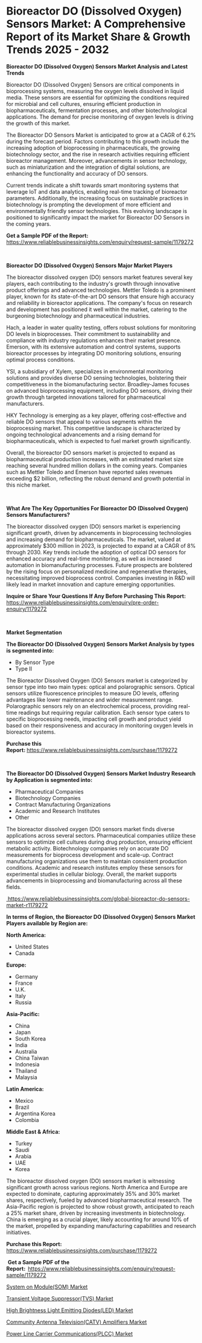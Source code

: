<p><h1>Bioreactor DO (Dissolved Oxygen) Sensors Market: A Comprehensive Report of its Market Share & Growth Trends 2025 - 2032</h1></p><p><strong>Bioreactor DO (Dissolved Oxygen) Sensors Market Analysis and Latest Trends</strong></p>
<p><p>Bioreactor DO (Dissolved Oxygen) Sensors are critical components in bioprocessing systems, measuring the oxygen levels dissolved in liquid media. These sensors are essential for optimizing the conditions required for microbial and cell cultures, ensuring efficient production in biopharmaceuticals, fermentation processes, and other biotechnological applications. The demand for precise monitoring of oxygen levels is driving the growth of this market.</p><p>The Bioreactor DO Sensors Market is anticipated to grow at a CAGR of 6.2% during the forecast period. Factors contributing to this growth include the increasing adoption of bioprocessing in pharmaceuticals, the growing biotechnology sector, and the rise in research activities requiring efficient bioreactor management. Moreover, advancements in sensor technology, such as miniaturization and the integration of digital solutions, are enhancing the functionality and accuracy of DO sensors.</p><p>Current trends indicate a shift towards smart monitoring systems that leverage IoT and data analytics, enabling real-time tracking of bioreactor parameters. Additionally, the increasing focus on sustainable practices in biotechnology is prompting the development of more efficient and environmentally friendly sensor technologies. This evolving landscape is positioned to significantly impact the market for Bioreactor DO Sensors in the coming years.</p></p>
<p><strong>Get a Sample PDF of the Report:&nbsp;</strong> <a href="https://www.reliablebusinessinsights.com/enquiry/request-sample/1179272?utm_campaign=39&utm_medium=2&utm_source=Github&utm_content=ia&utm_term=13022025&utm_id=bioreactor-do-dissolved-oxygen-sensors">https://www.reliablebusinessinsights.com/enquiry/request-sample/1179272</a></p>
<p>&nbsp;</p>
<p><strong>Bioreactor DO (Dissolved Oxygen) Sensors Major Market Players</strong></p>
<p><p>The bioreactor dissolved oxygen (DO) sensors market features several key players, each contributing to the industry's growth through innovative product offerings and advanced technologies. Mettler Toledo is a prominent player, known for its state-of-the-art DO sensors that ensure high accuracy and reliability in bioreactor applications. The company's focus on research and development has positioned it well within the market, catering to the burgeoning biotechnology and pharmaceutical industries.</p><p>Hach, a leader in water quality testing, offers robust solutions for monitoring DO levels in bioprocesses. Their commitment to sustainability and compliance with industry regulations enhances their market presence. Emerson, with its extensive automation and control systems, supports bioreactor processes by integrating DO monitoring solutions, ensuring optimal process conditions.</p><p>YSI, a subsidiary of Xylem, specializes in environmental monitoring solutions and provides diverse DO sensing technologies, bolstering their competitiveness in the biomanufacturing sector. Broadley-James focuses on advanced bioprocessing equipment, including DO sensors, driving their growth through targeted innovations tailored for pharmaceutical manufacturers.</p><p>HKY Technology is emerging as a key player, offering cost-effective and reliable DO sensors that appeal to various segments within the bioprocessing market. This competitive landscape is characterized by ongoing technological advancements and a rising demand for biopharmaceuticals, which is expected to fuel market growth significantly.</p><p>Overall, the bioreactor DO sensors market is projected to expand as biopharmaceutical production increases, with an estimated market size reaching several hundred million dollars in the coming years. Companies such as Mettler Toledo and Emerson have reported sales revenues exceeding $2 billion, reflecting the robust demand and growth potential in this niche market.</p></p>
<p>&nbsp;</p>
<p><strong>What Are The Key Opportunities For Bioreactor DO (Dissolved Oxygen) Sensors Manufacturers?</strong></p>
<p><p>The bioreactor dissolved oxygen (DO) sensors market is experiencing significant growth, driven by advancements in bioprocessing technologies and increasing demand for biopharmaceuticals. The market, valued at approximately $300 million in 2023, is projected to expand at a CAGR of 8% through 2030. Key trends include the adoption of optical DO sensors for enhanced accuracy and real-time monitoring, as well as increased automation in biomanufacturing processes. Future prospects are bolstered by the rising focus on personalized medicine and regenerative therapies, necessitating improved bioprocess control. Companies investing in R&D will likely lead in market innovation and capture emerging opportunities.</p></p>
<p><strong>Inquire or Share Your Questions If Any Before Purchasing This Report:</strong> <a href="https://www.reliablebusinessinsights.com/enquiry/pre-order-enquiry/1179272?utm_campaign=39&utm_medium=2&utm_source=Github&utm_content=ia&utm_term=13022025&utm_id=bioreactor-do-dissolved-oxygen-sensors">https://www.reliablebusinessinsights.com/enquiry/pre-order-enquiry/1179272</a></p>
<p>&nbsp;</p>
<p><strong>Market Segmentation</strong></p>
<p><strong>The Bioreactor DO (Dissolved Oxygen) Sensors Market Analysis by types is segmented into:</strong></p>
<p><ul><li>By Sensor Type</li><li>Type II</li></ul></p>
<p><p>The Bioreactor Dissolved Oxygen (DO) Sensors market is categorized by sensor type into two main types: optical and polarographic sensors. Optical sensors utilize fluorescence principles to measure DO levels, offering advantages like lower maintenance and wider measurement range. Polarographic sensors rely on an electrochemical process, providing real-time readings but requiring regular calibration. Each sensor type caters to specific bioprocessing needs, impacting cell growth and product yield based on their responsiveness and accuracy in monitoring oxygen levels in bioreactor systems.</p></p>
<p><strong>Purchase this Report:&nbsp;</strong><a href="https://www.reliablebusinessinsights.com/purchase/1179272?utm_campaign=39&utm_medium=2&utm_source=Github&utm_content=ia&utm_term=13022025&utm_id=bioreactor-do-dissolved-oxygen-sensors">https://www.reliablebusinessinsights.com/purchase/1179272</a></p>
<p>&nbsp;</p>
<p><strong>The Bioreactor DO (Dissolved Oxygen) Sensors Market Industry Research by Application is segmented into:</strong></p>
<p><ul><li>Pharmaceutical Companies</li><li>Biotechnology Companies</li><li>Contract Manufacturing Organizations</li><li>Academic and Research Institutes</li><li>Other</li></ul></p>
<p><p>The bioreactor dissolved oxygen (DO) sensors market finds diverse applications across several sectors. Pharmaceutical companies utilize these sensors to optimize cell cultures during drug production, ensuring efficient metabolic activity. Biotechnology companies rely on accurate DO measurements for bioprocess development and scale-up. Contract manufacturing organizations use them to maintain consistent production conditions. Academic and research institutes employ these sensors for experimental studies in cellular biology. Overall, the market supports advancements in bioprocessing and biomanufacturing across all these fields.</p></p>
<p><a href="https://www.reliablebusinessinsights.com/global-bioreactor-do-sensors-market-r1179272?utm_campaign=39&utm_medium=2&utm_source=Github&utm_content=ia&utm_term=13022025&utm_id=bioreactor-do-dissolved-oxygen-sensors">&nbsp;https://www.reliablebusinessinsights.com/global-bioreactor-do-sensors-market-r1179272</a></p>
<p><strong>In terms of Region, the Bioreactor DO (Dissolved Oxygen) Sensors Market Players available by Region are:</strong></p>
<p>
    <p> <strong> North America: </strong>
        <ul>
            <li>United States</li>
            <li>Canada</li>
        </ul>
        </p> 
    <p> <strong> Europe: </strong>
        <ul>
            <li>Germany</li>
            <li>France</li>
            <li>U.K.</li>
            <li>Italy</li>
            <li>Russia</li>
        </ul>
        </p> 
    <p> <strong> Asia-Pacific: </strong>
        <ul>
            <li>China</li>
            <li>Japan</li>
            <li>South Korea</li>
            <li>India</li>
            <li>Australia</li>
            <li>China Taiwan</li>
            <li>Indonesia</li>
            <li>Thailand</li>
            <li>Malaysia</li>
        </ul>
        </p> 
    <p> <strong> Latin America: </strong>
        <ul>
            <li>Mexico</li>
            <li>Brazil</li>
            <li>Argentina Korea</li>
            <li>Colombia</li>
        </ul>
        </p> 
    <p> <strong> Middle East & Africa: </strong>
        <ul>
            <li>Turkey</li>
            <li>Saudi</li>
            <li>Arabia</li>
            <li>UAE</li>
            <li>Korea</li>
        </ul>
    </p>
    </p>
<p><p>The bioreactor dissolved oxygen (DO) sensors market is witnessing significant growth across various regions. North America and Europe are expected to dominate, capturing approximately 35% and 30% market shares, respectively, fueled by advanced biopharmaceutical research. The Asia-Pacific region is projected to show robust growth, anticipated to reach a 25% market share, driven by increasing investments in biotechnology. China is emerging as a crucial player, likely accounting for around 10% of the market, propelled by expanding manufacturing capabilities and research initiatives.</p></p>
<p><strong>Purchase this Report: </strong><a href="https://www.reliablebusinessinsights.com/purchase/1179272?utm_campaign=39&utm_medium=2&utm_source=Github&utm_content=ia&utm_term=13022025&utm_id=bioreactor-do-dissolved-oxygen-sensors">https://www.reliablebusinessinsights.com/purchase/1179272</a></p>
<p>&nbsp;<strong>Get a Sample PDF of the Report:&nbsp;&nbsp;</strong><a href="https://www.reliablebusinessinsights.com/enquiry/request-sample/1179272?utm_campaign=39&utm_medium=2&utm_source=Github&utm_content=ia&utm_term=13022025&utm_id=bioreactor-do-dissolved-oxygen-sensors">https://www.reliablebusinessinsights.com/enquiry/request-sample/1179272</a></p>
<p><strong></strong></p>
<p><p><a href="https://github.com/lillybosakoi/Market-Research-Report-List-1/blob/main/system-on-modulesom-market.md?utm_campaign=39&utm_medium=2&utm_source=Github&utm_content=ia&utm_term=13022025&utm_id=bioreactor-do-dissolved-oxygen-sensors">System on Module(SOM) Market</a></p><p><a href="https://github.com/joshuagarcia509/Market-Research-Report-List-1/blob/main/transient-voltage-suppressortvs-market.md?utm_campaign=39&utm_medium=2&utm_source=Github&utm_content=ia&utm_term=13022025&utm_id=bioreactor-do-dissolved-oxygen-sensors">Transient Voltage Suppressor(TVS) Market</a></p><p><a href="https://github.com/tsiteymargat/Market-Research-Report-List-1/blob/main/high-brightness-light-emitting-diodesled-market.md?utm_campaign=39&utm_medium=2&utm_source=Github&utm_content=ia&utm_term=13022025&utm_id=bioreactor-do-dissolved-oxygen-sensors">High Brightness Light Emitting Diodes(LED) Market</a></p><p><a href="https://github.com/boyertrull4r/Market-Research-Report-List-1/blob/main/community-antenna-televisioncatv-amplifiers-market.md?utm_campaign=39&utm_medium=2&utm_source=Github&utm_content=ia&utm_term=13022025&utm_id=bioreactor-do-dissolved-oxygen-sensors">Community Antenna Television(CATV) Amplifiers Market</a></p><p><a href="https://github.com/boluluhabeel/Market-Research-Report-List-1/blob/main/power-line-carrier-communicationsplcc-market.md?utm_campaign=39&utm_medium=2&utm_source=Github&utm_content=ia&utm_term=13022025&utm_id=bioreactor-do-dissolved-oxygen-sensors">Power Line Carrier Communications(PLCC) Market</a></p></p>